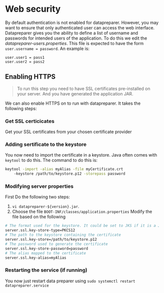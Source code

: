 # Web security

By default authentication is not enabled for datapreparer.
However, you may want to ensure that only authenticated user can access the web interface.
Datapreparer gives you the ability to define a list of username and passwords for intended users of the application.
To do this we edit the *datapreparer-users.properties*.
This file is expected to have the form `user.username = password`.
An example is:
```
user.user1 = pass1
user.user2 = pass2
```

## Enabling HTTPS
> To run this step you need to have SSL certificates pre-installed on your server. 
> And you have generated the application JAR.

We can also enable HTTPS on to run with datapreparer.
It takes the following steps:

### Get SSL certicicates
Get your SSL certificates from your chosen certificate provider

### Adding sertificate to the keystore
You now need to import the certificate in a keystore. Java often comes with `keytool` to do this.
The command to do this is:
```bash
keytool -import -alias myAlias -file myCertificate.crt
    -keystore /path/to/keystore.p12 -storepass password
```

### Modifying server properties
First Do the following two steps:

1. `vi datapreparer-${version}.jar`.
2. Choose the file `BOOT-INF/classes/application.properties`
Modify the file based on the following
```bash
# The format used for the keystore. It could be set to JKS if it is a JKS file
server.ssl.key-store-type=PKCS12
# The path to the keystore containing the certificate
server.ssl.key-store=/path/to/keystore.p12
# The password used to generate the certificate
server.ssl.key-store-password=password
# The alias mapped to the certificate
server.ssl.key-alias=myAlias
```

### Restarting the service (if running)
You now just restart data preparer using `sudo systemctl restart datapreparer.service`